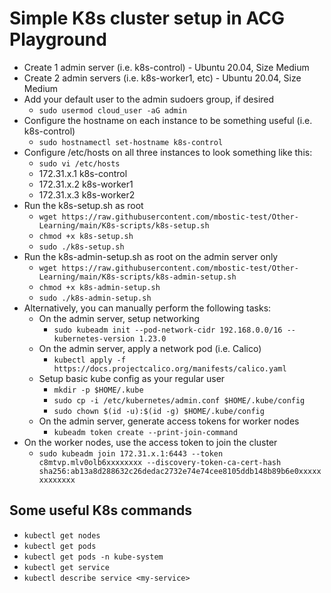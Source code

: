 # Simple K8s cluster setup in ACG Playground

- Create 1 admin server (i.e. k8s-control) - Ubuntu 20.04, Size Medium
- Create 2 admin servers (i.e. k8s-worker1, etc) - Ubuntu 20.04, Size Medium
- Add your default user to the admin sudoers group, if desired
    - `sudo usermod cloud_user -aG admin`
- Configure the hostname on each instance to be something useful (i.e. k8s-control)
    - `sudo hostnamectl set-hostname k8s-control`
- Configure /etc/hosts on all three instances to look something like this:
    - `sudo vi /etc/hosts`
    - 172.31.x.1  k8s-control
    - 172.31.x.2  k8s-worker1
    - 172.31.x.3  k8s-worker2
- Run the k8s-setup.sh as root
    - `wget https://raw.githubusercontent.com/mbostic-test/Other-Learning/main/K8s-scripts/k8s-setup.sh`
    - `chmod +x k8s-setup.sh`
    - `sudo ./k8s-setup.sh`
- Run the k8s-admin-setup.sh as root on the admin server only
    - `wget https://raw.githubusercontent.com/mbostic-test/Other-Learning/main/K8s-scripts/k8s-admin-setup.sh`
    - `chmod +x k8s-admin-setup.sh`
    - `sudo ./k8s-admin-setup.sh`
- Alternatively, you can manually perform the following tasks:
    - On the admin server, setup networking
        - `sudo kubeadm init --pod-network-cidr 192.168.0.0/16 --kubernetes-version 1.23.0`
    - On the admin server, apply a network pod (i.e. Calico)
        - `kubectl apply -f https://docs.projectcalico.org/manifests/calico.yaml`
    - Setup basic kube config as your regular user
        - `mkdir -p $HOME/.kube`
        - `sudo cp -i /etc/kubernetes/admin.conf $HOME/.kube/config`
        - `sudo chown $(id -u):$(id -g) $HOME/.kube/config`
    - On the admin server, generate access tokens for worker nodes
        - `kubeadm token create --print-join-command`
- On the worker nodes, use the access token to join the cluster
    - `sudo kubeadm join 172.31.x.1:6443 --token c8mtvp.mlv0olb6xxxxxxxx --discovery-token-ca-cert-hash sha256:ab13a8d288632c26dedac2732e74e74cee8105ddb148b89b6e0xxxxxxxxxxxxx `

## Some useful K8s commands

- `kubectl get nodes`
- `kubectl get pods`
- `kubectl get pods -n kube-system`
- `kubectl get service`
- `kubectl describe service <my-service>`